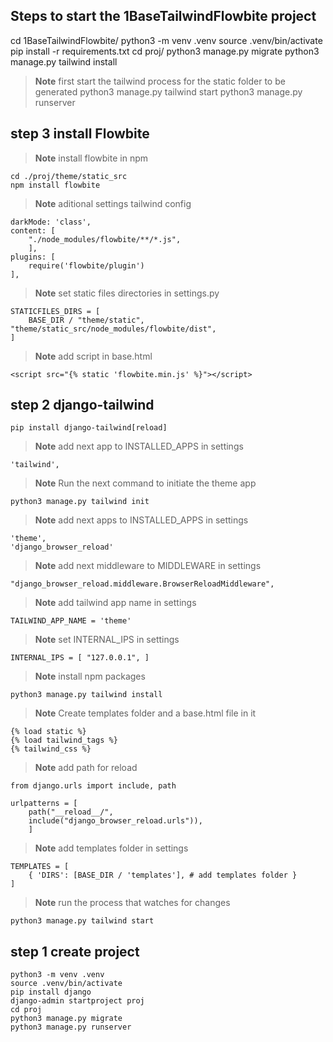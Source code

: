 
## Steps to start the 1BaseTailwindFlowbite project
cd 1BaseTailwindFlowbite/
python3 -m venv .venv
source .venv/bin/activate
pip install -r requirements.txt
cd proj/
python3 manage.py migrate
python3 manage.py tailwind install

> **Note**  first start the tailwind process for the static folder to be generated
python3 manage.py tailwind start
python3 manage.py runserver


## step 3  install Flowbite 

> **Note**  install flowbite in npm
```
cd ./proj/theme/static_src 
npm install flowbite
```
> **Note**  aditional settings tailwind config  
```
darkMode: 'class', 
content: [ 
	"./node_modules/flowbite/**/*.js",
	], 
plugins: [ 
	require('flowbite/plugin')
],
```
> **Note** set static files directories in settings.py 
```
STATICFILES_DIRS = [ 
	BASE_DIR / "theme/static", "theme/static_src/node_modules/flowbite/dist", 
]
```
> **Note** add script in base.html 
```
<script src="{% static 'flowbite.min.js' %}"></script>
```

## step 2 django-tailwind
```
pip install django-tailwind[reload]
```
> **Note** add next app to INSTALLED_APPS in settings
```
'tailwind',
```
> **Note** Run the next command to initiate the theme app 
```
python3 manage.py tailwind init
```
> **Note** add next apps to INSTALLED_APPS in settings
```
'theme',
'django_browser_reload'
```
> **Note** add next middleware to MIDDLEWARE in settings
``` 
"django_browser_reload.middleware.BrowserReloadMiddleware",
```
> **Note** add tailwind app name in settings
```
TAILWIND_APP_NAME = 'theme'
```
> **Note**  set INTERNAL_IPS in settings 
```
INTERNAL_IPS = [ "127.0.0.1", ]
```
> **Note** install npm packages
```
python3 manage.py tailwind install
```
> **Note** Create templates folder and a base.html file in it 
```
{% load static %} 
{% load tailwind_tags %} 
{% tailwind_css %}
```
> **Note** add path for reload 
```
from django.urls import include, path 

urlpatterns = [ 
	path("__reload__/", 
	include("django_browser_reload.urls")), 
	]
```

> **Note** add templates folder in settings 
```
TEMPLATES = [ 
	{ 'DIRS': [BASE_DIR / 'templates'], # add templates folder } 
]
```
> **Note** run the process that watches for changes
```
python3 manage.py tailwind start
```
## step 1 create project
```
python3 -m venv .venv 
source .venv/bin/activate 
pip install django 
django-admin startproject proj 
cd proj 
python3 manage.py migrate 
python3 manage.py runserver
```

